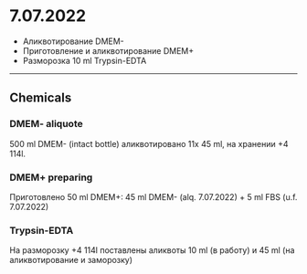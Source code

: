 7.07.2022
==========

- Аликвотирование DMEM-
- Приготовление и аликвотирование DMEM+
- Разморозка 10 ml Trypsin-EDTA

---

## Chemicals
### DMEM- aliquote
500 ml DMEM- (intact bottle) аликвотировано 11x 45 ml, на хранении +4 114l.

### DMEM+ preparing
Приготовлено 50 ml DMEM+: 45 ml DMEM- (alq. 7.07.2022) + 5 ml FBS (u.f. 7.07.2022)

### Trypsin-EDTA
На разморозку +4 114l поставлены аликвоты 10 ml (в работу) и 45 ml (на аликвотирование и заморозку)